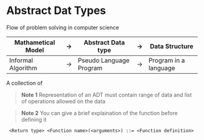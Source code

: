 # Abstract Dat Types
Flow of problem solving in computer science

| Mathametical Model | $\rightarrow$ | Abstract Data type      | $\rightarrow$ | Data Structure        |
| ------------------ | ------------- | ----------------------- | ------------- | --------------------- |
| Informal Algorithm | $\rightarrow$ | Pseudo Language Program | $\rightarrow$ | Program in a language |

A collection of 

> **Note 1** Representation of an ADT must contain range of data and list of operations allowed on the data 

> **Note 2** You can give a brief explaination of the function before defining it

```
 <Return type> <Function name>(<arguments>) ::= <Function definition>
```